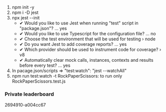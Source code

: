 1. npm init -y
1. npm i -D jest
1. npx jest --init
    * ✔ Would you like to use Jest when running "test" script in "package.json"? … yes
    * ✔ Would you like to use Typescript for the configuration file? … no
    * ✔ Choose the test environment that will be used for testing › node
    * ✔ Do you want Jest to add coverage reports? … yes
    * ✔ Which provider should be used to instrument code for coverage? › v8
    * ✔ Automatically clear mock calls, instances, contexts and results before every test? … yes
1. In pacage.json/scripts => "test:watch": "jest --watchAll"
1. npm run test:watch -t RockPaperScissors: to run only RockPaperScissors.test.js

### Private leaderboard
2694910-a004cc67
